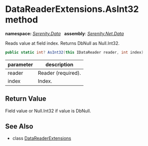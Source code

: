 # DataReaderExtensions.AsInt32 method
**namespace:** *[Serenity.Data](../../README.md#serenity.data-namespace)*   **assembly**: *[Serenity.Net.Data](../../README.md)*

Reads value at field index. Returns DbNull as Null.Int32.

```csharp
public static int? AsInt32(this IDataReader reader, int index)
```

| parameter | description |
| --- | --- |
| reader | Reader (required). |
| index | Index. |

## Return Value

Field value or Null.Int32 if value is DbNull.

## See Also

* class [DataReaderExtensions](../DataReaderExtensions.md)